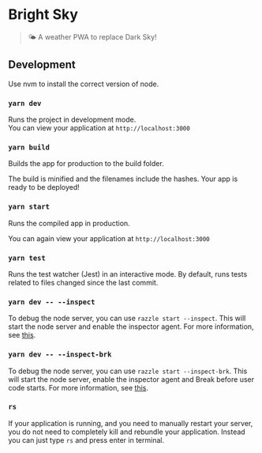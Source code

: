 # Bright Sky

> 🌤 A weather PWA to replace Dark Sky!

## Development

Use nvm to install the correct version of node.

### `yarn dev`

Runs the project in development mode.  
You can view your application at `http://localhost:3000`

### `yarn build`

Builds the app for production to the build folder.

The build is minified and the filenames include the hashes.
Your app is ready to be deployed!

### `yarn start`

Runs the compiled app in production.

You can again view your application at `http://localhost:3000`

### `yarn test`

Runs the test watcher (Jest) in an interactive mode.
By default, runs tests related to files changed since the last commit.

### `yarn dev -- --inspect`

To debug the node server, you can use `razzle start --inspect`. This will start the node server and enable the inspector agent. For more information, see [this](https://nodejs.org/en/docs/inspector/).

### `yarn dev -- --inspect-brk`

To debug the node server, you can use `razzle start --inspect-brk`. This will start the node server, enable the inspector agent and Break before user code starts. For more information, see [this](https://nodejs.org/en/docs/inspector/).

### `rs`

If your application is running, and you need to manually restart your server, you do not need to completely kill and rebundle your application. Instead you can just type `rs` and press enter in terminal.
